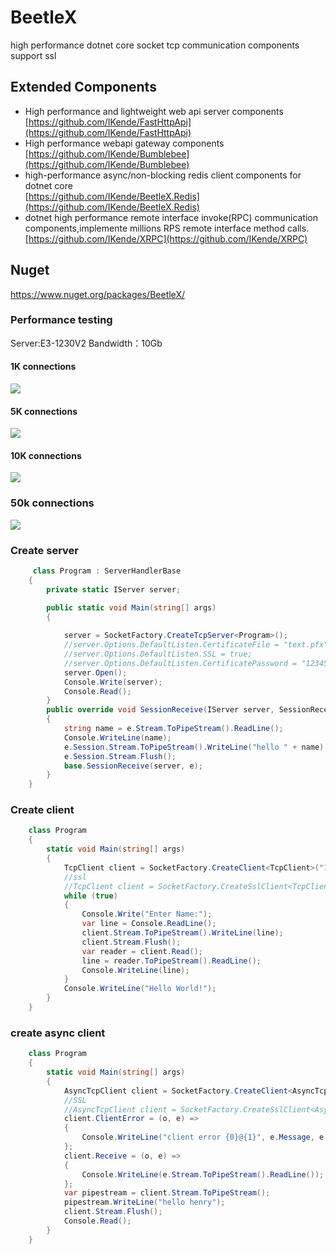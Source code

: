 # BeetleX
high performance dotnet core socket tcp communication components support ssl
## Extended Components
- High performance and lightweight web api server components    
    [https://github.com/IKende/FastHttpApi](https://github.com/IKende/FastHttpApi)
- High performance webapi gateway components  
  [https://github.com/IKende/Bumblebee](https://github.com/IKende/Bumblebee)
- high-performance async/non-blocking  redis client components for dotnet core    
  [https://github.com/IKende/BeetleX.Redis](https://github.com/IKende/BeetleX.Redis)
- dotnet high performance remote interface invoke(RPC) communication components,implemente millions RPS remote interface method calls.
  [https://github.com/IKende/XRPC](https://github.com/IKende/XRPC)

## Nuget
https://www.nuget.org/packages/BeetleX/
### Performance testing
Server:E3-1230V2
Bandwidth：10Gb
#### 1K connections
![](https://github.com/IKende/BeetleX/blob/master/images/beetlex_1kc.png?raw=true)
#### 5K connections
![](https://github.com/IKende/BeetleX/blob/master/images/beetlex_5kc.png?raw=true)
#### 10K connections
![](https://github.com/IKende/BeetleX/blob/master/images/beetlex_10kc.png?raw=true)
### 50k connections
![](https://github.com/IKende/BeetleX/blob/master/images/beetlex_50kc.png?raw=true)
### Create server
```csharp
     class Program : ServerHandlerBase
    {
        private static IServer server;

        public static void Main(string[] args)
        {
           
            server = SocketFactory.CreateTcpServer<Program>();
            //server.Options.DefaultListen.CertificateFile = "text.pfx";
            //server.Options.DefaultListen.SSL = true;
            //server.Options.DefaultListen.CertificatePassword = "123456";
            server.Open();
            Console.Write(server);
            Console.Read();
        }
        public override void SessionReceive(IServer server, SessionReceiveEventArgs e)
        {
            string name = e.Stream.ToPipeStream().ReadLine();
            Console.WriteLine(name);
            e.Session.Stream.ToPipeStream().WriteLine("hello " + name);
            e.Session.Stream.Flush();
            base.SessionReceive(server, e);
        }
    }
```
### Create client
```csharp
    class Program
    {
        static void Main(string[] args)
        {
            TcpClient client = SocketFactory.CreateClient<TcpClient>("127.0.0.1", 9090);
            //ssl
            //TcpClient client = SocketFactory.CreateSslClient<TcpClient>("127.0.0.1", 9090, "localhost");
            while (true)
            {
                Console.Write("Enter Name:");
                var line = Console.ReadLine();
                client.Stream.ToPipeStream().WriteLine(line);
                client.Stream.Flush();
                var reader = client.Read();
                line = reader.ToPipeStream().ReadLine();
                Console.WriteLine(line);
            }
            Console.WriteLine("Hello World!");
        }
    }
```
### create async client
```csharp
    class Program
    {
        static void Main(string[] args)
        {
            AsyncTcpClient client = SocketFactory.CreateClient<AsyncTcpClient>("127.0.0.1", 9090);
            //SSL
            //AsyncTcpClient client = SocketFactory.CreateSslClient<AsyncTcpClient>("127.0.0.1", 9090, "serviceName");
            client.ClientError = (o, e) =>
            {
                Console.WriteLine("client error {0}@{1}", e.Message, e.Error);
            };
            client.Receive = (o, e) =>
            {
                Console.WriteLine(e.Stream.ToPipeStream().ReadLine());
            };
            var pipestream = client.Stream.ToPipeStream();
            pipestream.WriteLine("hello henry");
            client.Stream.Flush();
            Console.Read();
        }
    }
```



